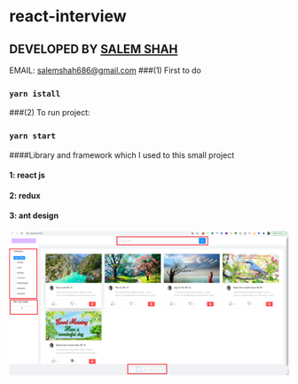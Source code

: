 # react-interview

## DEVELOPED BY [SALEM SHAH]()  
EMAIL: [salemshah686@gmail.com]()
###(1) First to do
### `yarn istall`

###(2) To run project:

### `yarn start`

####Library and framework which I used to this small project
#### 1: react js
#### 2: redux
#### 3: ant design
![Getting Started](./public/lister-films.png)